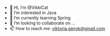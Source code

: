 - 👋 Hi, I’m @VikkiCat
- 👀 I’m interested in Java 
- 🌱 I’m currently learning Spring
- 💞️ I’m looking to collaborate on ...
- 📫 How to reach me:  viktoria.genyk@gmail.com

<!---
VikkiCat/VikkiCat is a ✨ special ✨ repository because its `README.md` (this file) appears on your GitHub profile.
You can click the Preview link to take a look at your changes.
--->
